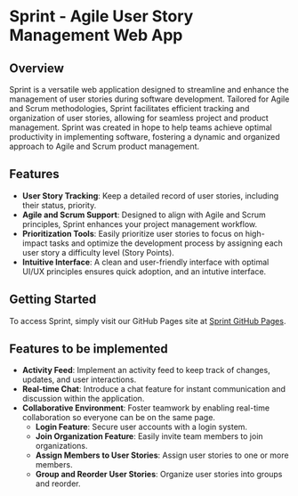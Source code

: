 # Sprint - Agile User Story Management Web App

## Overview

Sprint is a versatile web application designed to streamline and enhance the management of user stories during software development. Tailored for Agile and Scrum methodologies, Sprint facilitates efficient tracking and organization of user stories, allowing for seamless project and product management. Sprint was created in hope to help teams achieve optimal productivity in implementing software, fostering a dynamic and organized approach to Agile and Scrum product management.

## Features

- **User Story Tracking**: Keep a detailed record of user stories, including their status, priority.
- **Agile and Scrum Support**: Designed to align with Agile and Scrum principles, Sprint enhances your project management workflow.
- **Prioritization Tools**: Easily prioritize user stories to focus on high-impact tasks and optimize the development process by assigning each user story a difficulty level (Story Points).
- **Intuitive Interface**: A clean and user-friendly interface with optimal UI/UX principles ensures quick adoption, and an intutive interface.

## Getting Started

To access Sprint, simply visit our GitHub Pages site at [Sprint GitHub Pages](https://kneadteam.github.io/Sprint/).

## Features to be implemented
- **Activity Feed**: Implement an activity feed to keep track of changes, updates, and user interactions.
- **Real-time Chat**: Introduce a chat feature for instant communication and discussion within the application.
- **Collaborative Environment**: Foster teamwork by enabling real-time collaboration so everyone can be on the same page.
  - **Login Feature**: Secure user accounts with a login system.
  - **Join Organization Feature**: Easily invite team members to join organizations.
  - **Assign Members to User Stories**: Assign user stories to one or more members.
  - **Group and Reorder User Stories**: Organize user stories into groups and reorder.


